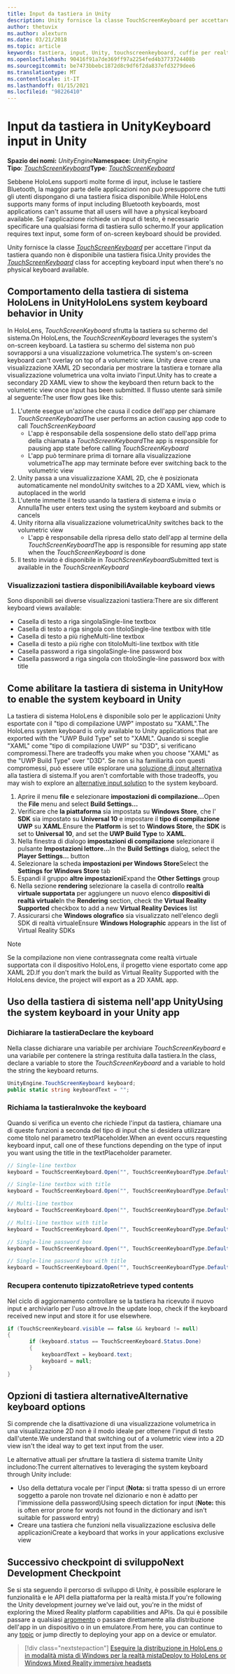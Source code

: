 ```yaml
---
title: Input da tastiera in Unity
description: Unity fornisce la classe TouchScreenKeyboard per accettare l'input da tastiera quando non è disponibile una tastiera fisica.
author: thetuvix
ms.author: alexturn
ms.date: 03/21/2018
ms.topic: article
keywords: tastiera, input, Unity, touchscreenkeyboard, cuffie per realtà mista, cuffia di realtà mista di Windows, auricolare della realtà virtuale
ms.openlocfilehash: 90416f91a7de369ff97a2254fed4b3773724408b
ms.sourcegitcommit: be7473bbebc1872d8c9df6f2da837efd3279dee6
ms.translationtype: MT
ms.contentlocale: it-IT
ms.lasthandoff: 01/15/2021
ms.locfileid: "98226410"
---
```

# <a name="keyboard-input-in-unity"></a><span data-ttu-id="1f53d-104">Input da tastiera in Unity</span><span class="sxs-lookup"><span data-stu-id="1f53d-104">Keyboard input in Unity</span></span>

<span data-ttu-id="1f53d-105">**Spazio dei nomi:** *UnityEngine*</span><span class="sxs-lookup"><span data-stu-id="1f53d-105">**Namespace:** *UnityEngine*</span></span><br>
 <span data-ttu-id="1f53d-106">**Tipo**: *[TouchScreenKeyboard](https://docs.unity3d.com/ScriptReference/TouchScreenKeyboard.html)*</span><span class="sxs-lookup"><span data-stu-id="1f53d-106">**Type**: *[TouchScreenKeyboard](https://docs.unity3d.com/ScriptReference/TouchScreenKeyboard.html)*</span></span>

<span data-ttu-id="1f53d-107">Sebbene HoloLens supporti molte forme di input, incluse le tastiere Bluetooth, la maggior parte delle applicazioni non può presupporre che tutti gli utenti dispongano di una tastiera fisica disponibile.</span><span class="sxs-lookup"><span data-stu-id="1f53d-107">While HoloLens supports many forms of input including Bluetooth keyboards, most applications can't assume that all users will have a physical keyboard available.</span></span> <span data-ttu-id="1f53d-108">Se l'applicazione richiede un input di testo, è necessario specificare una qualsiasi forma di tastiera sullo schermo.</span><span class="sxs-lookup"><span data-stu-id="1f53d-108">If your application requires text input, some form of on-screen keyboard should be provided.</span></span>

<span data-ttu-id="1f53d-109">Unity fornisce la classe *[TouchScreenKeyboard](https://docs.unity3d.com/ScriptReference/TouchScreenKeyboard.html)* per accettare l'input da tastiera quando non è disponibile una tastiera fisica.</span><span class="sxs-lookup"><span data-stu-id="1f53d-109">Unity provides the *[TouchScreenKeyboard](https://docs.unity3d.com/ScriptReference/TouchScreenKeyboard.html)* class for accepting keyboard input when there's no physical keyboard available.</span></span>

## <a name="hololens-system-keyboard-behavior-in-unity"></a><span data-ttu-id="1f53d-110">Comportamento della tastiera di sistema HoloLens in Unity</span><span class="sxs-lookup"><span data-stu-id="1f53d-110">HoloLens system keyboard behavior in Unity</span></span>

<span data-ttu-id="1f53d-111">In HoloLens, *TouchScreenKeyboard* sfrutta la tastiera su schermo del sistema.</span><span class="sxs-lookup"><span data-stu-id="1f53d-111">On HoloLens, the *TouchScreenKeyboard* leverages the system's on-screen keyboard.</span></span> <span data-ttu-id="1f53d-112">La tastiera su schermo del sistema non può sovrapporsi a una visualizzazione volumetrica.</span><span class="sxs-lookup"><span data-stu-id="1f53d-112">The system's on-screen keyboard can't overlay on top of a volumetric view.</span></span> <span data-ttu-id="1f53d-113">Unity deve creare una visualizzazione XAML 2D secondaria per mostrare la tastiera e tornare alla visualizzazione volumetrica una volta inviato l'input.</span><span class="sxs-lookup"><span data-stu-id="1f53d-113">Unity has to create a secondary 2D XAML view to show the keyboard then return back to the volumetric view once input has been submitted.</span></span> <span data-ttu-id="1f53d-114">Il flusso utente sarà simile al seguente:</span><span class="sxs-lookup"><span data-stu-id="1f53d-114">The user flow goes like this:</span></span>
1. <span data-ttu-id="1f53d-115">L'utente esegue un'azione che causa il codice dell'app per chiamare *TouchScreenKeyboard*</span><span class="sxs-lookup"><span data-stu-id="1f53d-115">The user performs an action causing app code to call *TouchScreenKeyboard*</span></span>
    * <span data-ttu-id="1f53d-116">L'app è responsabile della sospensione dello stato dell'app prima della chiamata a *TouchScreenKeyboard*</span><span class="sxs-lookup"><span data-stu-id="1f53d-116">The app is responsible for pausing app state before calling *TouchScreenKeyboard*</span></span>
    * <span data-ttu-id="1f53d-117">L'app può terminare prima di tornare alla visualizzazione volumetrica</span><span class="sxs-lookup"><span data-stu-id="1f53d-117">The app may terminate before ever switching back to the volumetric view</span></span>
2. <span data-ttu-id="1f53d-118">Unity passa a una visualizzazione XAML 2D, che è posizionata automaticamente nel mondo</span><span class="sxs-lookup"><span data-stu-id="1f53d-118">Unity switches to a 2D XAML view, which is autoplaced in the world</span></span>
3. <span data-ttu-id="1f53d-119">L'utente immette il testo usando la tastiera di sistema e invia o Annulla</span><span class="sxs-lookup"><span data-stu-id="1f53d-119">The user enters text using the system keyboard and submits or cancels</span></span>
4. <span data-ttu-id="1f53d-120">Unity ritorna alla visualizzazione volumetrica</span><span class="sxs-lookup"><span data-stu-id="1f53d-120">Unity switches back to the volumetric view</span></span>
    * <span data-ttu-id="1f53d-121">L'app è responsabile della ripresa dello stato dell'app al termine della *TouchScreenKeyboard*</span><span class="sxs-lookup"><span data-stu-id="1f53d-121">The app is responsible for resuming app state when the *TouchScreenKeyboard* is done</span></span>
5. <span data-ttu-id="1f53d-122">Il testo inviato è disponibile in *TouchScreenKeyboard*</span><span class="sxs-lookup"><span data-stu-id="1f53d-122">Submitted text is available in the *TouchScreenKeyboard*</span></span>

### <a name="available-keyboard-views"></a><span data-ttu-id="1f53d-123">Visualizzazioni tastiera disponibili</span><span class="sxs-lookup"><span data-stu-id="1f53d-123">Available keyboard views</span></span>

<span data-ttu-id="1f53d-124">Sono disponibili sei diverse visualizzazioni tastiera:</span><span class="sxs-lookup"><span data-stu-id="1f53d-124">There are six different keyboard views available:</span></span>
* <span data-ttu-id="1f53d-125">Casella di testo a riga singola</span><span class="sxs-lookup"><span data-stu-id="1f53d-125">Single-line textbox</span></span>
* <span data-ttu-id="1f53d-126">Casella di testo a riga singola con titolo</span><span class="sxs-lookup"><span data-stu-id="1f53d-126">Single-line textbox with title</span></span>
* <span data-ttu-id="1f53d-127">Casella di testo a più righe</span><span class="sxs-lookup"><span data-stu-id="1f53d-127">Multi-line textbox</span></span>
* <span data-ttu-id="1f53d-128">Casella di testo a più righe con titolo</span><span class="sxs-lookup"><span data-stu-id="1f53d-128">Multi-line textbox with title</span></span>
* <span data-ttu-id="1f53d-129">Casella password a riga singola</span><span class="sxs-lookup"><span data-stu-id="1f53d-129">Single-line password box</span></span>
* <span data-ttu-id="1f53d-130">Casella password a riga singola con titolo</span><span class="sxs-lookup"><span data-stu-id="1f53d-130">Single-line password box with title</span></span>

## <a name="how-to-enable-the-system-keyboard-in-unity"></a><span data-ttu-id="1f53d-131">Come abilitare la tastiera di sistema in Unity</span><span class="sxs-lookup"><span data-stu-id="1f53d-131">How to enable the system keyboard in Unity</span></span>

<span data-ttu-id="1f53d-132">La tastiera di sistema HoloLens è disponibile solo per le applicazioni Unity esportate con il "tipo di compilazione UWP" impostato su "XAML".</span><span class="sxs-lookup"><span data-stu-id="1f53d-132">The HoloLens system keyboard is only available to Unity applications that are exported with the "UWP Build Type" set to "XAML".</span></span> <span data-ttu-id="1f53d-133">Quando si sceglie "XAML" come "tipo di compilazione UWP" su "D3D", si verificano compromessi.</span><span class="sxs-lookup"><span data-stu-id="1f53d-133">There are tradeoffs you make when you choose "XAML" as the "UWP Build Type" over "D3D".</span></span> <span data-ttu-id="1f53d-134">Se non si ha familiarità con questi compromessi, può essere utile esplorare una [soluzione di input alternativa](#alternative-keyboard-options) alla tastiera di sistema.</span><span class="sxs-lookup"><span data-stu-id="1f53d-134">If you aren't comfortable with those tradeoffs, you may wish to explore an [alternative input solution](#alternative-keyboard-options) to the system keyboard.</span></span>
1. <span data-ttu-id="1f53d-135">Aprire il menu **file** e selezionare **impostazioni di compilazione...**</span><span class="sxs-lookup"><span data-stu-id="1f53d-135">Open the **File** menu and select **Build Settings...**</span></span>
2. <span data-ttu-id="1f53d-136">Verificare che **la piattaforma** sia impostata su **Windows Store**, che l' **SDK** sia impostato su **Universal 10** e impostare il **tipo di compilazione UWP** su **XAML**.</span><span class="sxs-lookup"><span data-stu-id="1f53d-136">Ensure the **Platform** is set to **Windows Store**, the **SDK** is set to **Universal 10**, and set the **UWP Build Type** to **XAML**.</span></span>
3. <span data-ttu-id="1f53d-137">Nella finestra di dialogo **impostazioni di compilazione** selezionare il pulsante **Impostazioni lettore...**</span><span class="sxs-lookup"><span data-stu-id="1f53d-137">In the **Build Settings** dialog, select the **Player Settings...** button</span></span>
4. <span data-ttu-id="1f53d-138">Selezionare la scheda **impostazioni per Windows Store**</span><span class="sxs-lookup"><span data-stu-id="1f53d-138">Select the **Settings for Windows Store** tab</span></span>
5. <span data-ttu-id="1f53d-139">Espandi il gruppo **altre impostazioni**</span><span class="sxs-lookup"><span data-stu-id="1f53d-139">Expand the **Other Settings** group</span></span>
6. <span data-ttu-id="1f53d-140">Nella sezione **rendering** selezionare la casella di controllo **realtà virtuale supportata** per aggiungere un nuovo elenco **dispositivi di realtà virtuale**</span><span class="sxs-lookup"><span data-stu-id="1f53d-140">In the **Rendering** section, check the **Virtual Reality Supported** checkbox to add a new **Virtual Reality Devices** list</span></span>
7. <span data-ttu-id="1f53d-141">Assicurarsi che **Windows olografico** sia visualizzato nell'elenco degli SDK di realtà virtuale</span><span class="sxs-lookup"><span data-stu-id="1f53d-141">Ensure **Windows Holographic** appears in the list of Virtual Reality SDKs</span></span>

>[!NOTE]
><span data-ttu-id="1f53d-142">Se la compilazione non viene contrassegnata come realtà virtuale supportata con il dispositivo HoloLens, il progetto viene esportato come app XAML 2D.</span><span class="sxs-lookup"><span data-stu-id="1f53d-142">If you don't mark the build as Virtual Reality Supported with the HoloLens device, the project will export as a 2D XAML app.</span></span>

## <a name="using-the-system-keyboard-in-your-unity-app"></a><span data-ttu-id="1f53d-143">Uso della tastiera di sistema nell'app Unity</span><span class="sxs-lookup"><span data-stu-id="1f53d-143">Using the system keyboard in your Unity app</span></span>

### <a name="declare-the-keyboard"></a><span data-ttu-id="1f53d-144">Dichiarare la tastiera</span><span class="sxs-lookup"><span data-stu-id="1f53d-144">Declare the keyboard</span></span>

<span data-ttu-id="1f53d-145">Nella classe dichiarare una variabile per archiviare *TouchScreenKeyboard* e una variabile per contenere la stringa restituita dalla tastiera.</span><span class="sxs-lookup"><span data-stu-id="1f53d-145">In the class, declare a variable to store the *TouchScreenKeyboard* and a variable to hold the string the keyboard returns.</span></span>

```cs
UnityEngine.TouchScreenKeyboard keyboard;
public static string keyboardText = "";
```

### <a name="invoke-the-keyboard"></a><span data-ttu-id="1f53d-146">Richiama la tastiera</span><span class="sxs-lookup"><span data-stu-id="1f53d-146">Invoke the keyboard</span></span>

<span data-ttu-id="1f53d-147">Quando si verifica un evento che richiede l'input da tastiera, chiamare una di queste funzioni a seconda del tipo di input che si desidera utilizzare come titolo nel parametro textPlaceholder.</span><span class="sxs-lookup"><span data-stu-id="1f53d-147">When an event occurs requesting keyboard input, call one of these functions depending on the type of input you want using the title in the textPlaceholder parameter.</span></span>

```cs
// Single-line textbox
keyboard = TouchScreenKeyboard.Open("", TouchScreenKeyboardType.Default, false, false, false, false);

// Single-line textbox with title
keyboard = TouchScreenKeyboard.Open("", TouchScreenKeyboardType.Default, false, false, false, false, "Single-line title");

// Multi-line textbox
keyboard = TouchScreenKeyboard.Open("", TouchScreenKeyboardType.Default, false, true, false, false);

// Multi-line textbox with title
keyboard = TouchScreenKeyboard.Open("", TouchScreenKeyboardType.Default, false, true, false, false, "Multi-line Title");

// Single-line password box
keyboard = TouchScreenKeyboard.Open("", TouchScreenKeyboardType.Default, false, false, true, false);

// Single-line password box with title
keyboard = TouchScreenKeyboard.Open("", TouchScreenKeyboardType.Default, false, false, true, false, "Secure Single-line Title");
```

### <a name="retrieve-typed-contents"></a><span data-ttu-id="1f53d-148">Recupera contenuto tipizzato</span><span class="sxs-lookup"><span data-stu-id="1f53d-148">Retrieve typed contents</span></span>

<span data-ttu-id="1f53d-149">Nel ciclo di aggiornamento controllare se la tastiera ha ricevuto il nuovo input e archiviarlo per l'uso altrove.</span><span class="sxs-lookup"><span data-stu-id="1f53d-149">In the update loop, check if the keyboard received new input and store it for use elsewhere.</span></span>

```cs
if (TouchScreenKeyboard.visible == false && keyboard != null)
{
       if (keyboard.status == TouchScreenKeyboard.Status.Done)
       {
           keyboardText = keyboard.text;
           keyboard = null;
       }
}
```

## <a name="alternative-keyboard-options"></a><span data-ttu-id="1f53d-150">Opzioni di tastiera alternative</span><span class="sxs-lookup"><span data-stu-id="1f53d-150">Alternative keyboard options</span></span>

<span data-ttu-id="1f53d-151">Si comprende che la disattivazione di una visualizzazione volumetrica in una visualizzazione 2D non è il modo ideale per ottenere l'input di testo dall'utente.</span><span class="sxs-lookup"><span data-stu-id="1f53d-151">We understand that switching out of a volumetric view into a 2D view isn't the ideal way to get text input from the user.</span></span>

<span data-ttu-id="1f53d-152">Le alternative attuali per sfruttare la tastiera di sistema tramite Unity includono:</span><span class="sxs-lookup"><span data-stu-id="1f53d-152">The current alternatives to leveraging the system keyboard through Unity include:</span></span>
* <span data-ttu-id="1f53d-153">Uso della dettatura vocale per l'input (<b>Nota:</b> si tratta spesso di un errore soggetto a parole non trovate nel dizionario e non è adatto per l'immissione della password)</span><span class="sxs-lookup"><span data-stu-id="1f53d-153">Using speech dictation for input (<b>Note:</b> this is often error prone for words not found in the dictionary and isn't suitable for password entry)</span></span>
* <span data-ttu-id="1f53d-154">Creare una tastiera che funzioni nella visualizzazione esclusiva delle applicazioni</span><span class="sxs-lookup"><span data-stu-id="1f53d-154">Create a keyboard that works in your applications exclusive view</span></span>

## <a name="next-development-checkpoint"></a><span data-ttu-id="1f53d-155">Successivo checkpoint di sviluppo</span><span class="sxs-lookup"><span data-stu-id="1f53d-155">Next Development Checkpoint</span></span>

<span data-ttu-id="1f53d-156">Se si sta seguendo il percorso di sviluppo di Unity, è possibile esplorare le funzionalità e le API della piattaforma per la realtà mista.</span><span class="sxs-lookup"><span data-stu-id="1f53d-156">If you're following the Unity development journey we've laid out, you're in the midst of exploring the Mixed Reality platform capabilities and APIs.</span></span> <span data-ttu-id="1f53d-157">Da qui è possibile passare a qualsiasi [argomento](unity-development-overview.md#3-advanced-features) o passare direttamente alla distribuzione dell'app in un dispositivo o in un emulatore.</span><span class="sxs-lookup"><span data-stu-id="1f53d-157">From here, you can continue to any [topic](unity-development-overview.md#3-advanced-features) or jump directly to deploying your app on a device or emulator.</span></span>

> [!div class="nextstepaction"]
> [<span data-ttu-id="1f53d-158">Eseguire la distribuzione in HoloLens o in modalità mista di Windows per la realtà mista</span><span class="sxs-lookup"><span data-stu-id="1f53d-158">Deploy to HoloLens or Windows Mixed Reality immersive headsets</span></span>](../platform-capabilities-and-apis/using-visual-studio.md)
